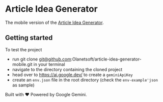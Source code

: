 # Article Idea Generator

The mobile version of the [Article Idea Generator](https://www.articleideagenerator.com/).

## Getting started

To test the project
- run git clone git@github.com:Olanetsoft/article-idea-generator-mobile.git in your terminal
- navigate to the directory containing the cloned project
- head over to https://ai.google.dev/ to create a `geminiApiKey`
- create an `env.json` file in the root directory (check the `env-example'json` as sample)

Built with ❤️ Powered by Google Gemini.
